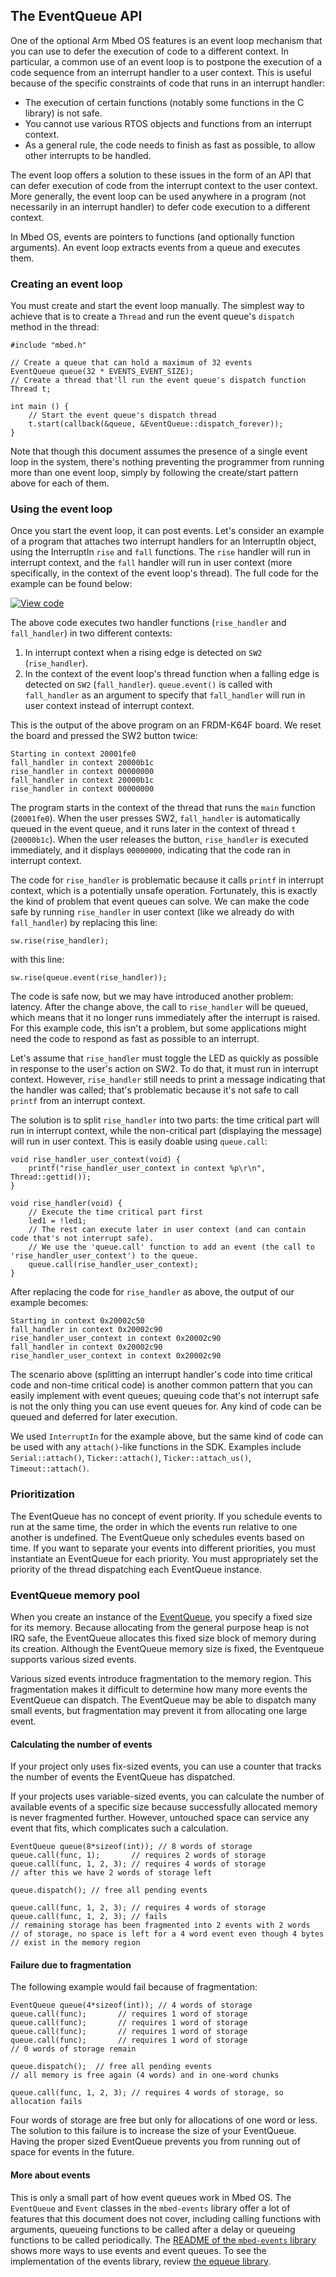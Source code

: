 ## The EventQueue API

One of the optional Arm Mbed OS features is an event loop mechanism that you can use to defer the execution of code to a different context. In particular, a common use of an event loop is to postpone the execution of a code sequence from an interrupt handler to a user context. This is useful because of the specific constraints of code that runs in an interrupt handler:

- The execution of certain functions (notably some functions in the C library) is not safe.
- You cannot use various RTOS objects and functions from an interrupt context.
- As a general rule, the code needs to finish as fast as possible, to allow other interrupts to be handled.

The event loop offers a solution to these issues in the form of an API that can defer execution of code from the interrupt context to the user context. More generally, the event loop can be used anywhere in a program (not necessarily in an interrupt handler) to defer code execution to a different context.

In Mbed OS, events are pointers to functions (and optionally function arguments). An event loop extracts events from a queue and executes them.

### Creating an event loop

You must create and start the event loop manually. The simplest way to achieve that is to create a `Thread` and run the event queue's `dispatch` method in the thread:

```
#include "mbed.h"

// Create a queue that can hold a maximum of 32 events
EventQueue queue(32 * EVENTS_EVENT_SIZE);
// Create a thread that'll run the event queue's dispatch function
Thread t;

int main () {
    // Start the event queue's dispatch thread
    t.start(callback(&queue, &EventQueue::dispatch_forever));
}
```

Note that though this document assumes the presence of a single event loop in the system, there's nothing preventing the programmer from running more than one event loop, simply by following the create/start pattern above for each of them.

### Using the event loop

Once you start the event loop, it can post events. Let's consider an example of a program that attaches two interrupt handlers for an InterruptIn object, using the InterruptIn `rise` and `fall` functions. The `rise` handler will run in interrupt context, and the `fall` handler will run in user context (more specifically, in the context of the event loop's thread). The full code for the example can be found below:

[![View code](https://www.mbed.com/embed/?url=https://os.mbed.com/teams/mbed_example/code/events_ex_1/)](https://os.mbed.com/teams/mbed_example/code/events_ex_1/file/69c11c7877b6/main.cpp)

The above code executes two handler functions (`rise_handler` and `fall_handler`) in two different contexts:

1. In interrupt context when a rising edge is detected on `SW2` (`rise_handler`).
2. In the context of the event loop's thread function when a falling edge is detected on `SW2` (`fall_handler`). `queue.event()` is called with `fall_handler` as an argument to specify that `fall_handler` will run in user context instead of interrupt context.

This is the output of the above program on an FRDM-K64F board. We reset the board and pressed the SW2 button twice:

```
Starting in context 20001fe0
fall_handler in context 20000b1c
rise_handler in context 00000000
fall_handler in context 20000b1c
rise_handler in context 00000000
```

The program starts in the context of the thread that runs the `main` function (`20001fe0`). When the user presses SW2, `fall_handler` is automatically queued in the event queue, and  it runs later in the context of thread `t` (`20000b1c`). When the user releases the button, `rise_handler` is executed immediately, and it displays `00000000`, indicating that the code ran in interrupt context.

The code for `rise_handler` is problematic because it calls `printf` in interrupt context, which is a potentially unsafe operation. Fortunately, this is exactly the kind of problem that event queues can solve. We can make the code safe by running `rise_handler` in user context (like we already do with `fall_handler`) by replacing this line:

```
sw.rise(rise_handler);
```

with this line:

```
sw.rise(queue.event(rise_handler));
```

The code is safe now, but we may have introduced another problem: latency. After the change above, the call to `rise_handler` will be queued, which means that it no longer runs immediately after the interrupt is raised. For this example code, this isn't a problem, but some applications might need the code to respond as fast as possible to an interrupt.

Let's assume that `rise_handler` must toggle the LED as quickly as possible in response to the user's action on SW2. To do that, it must run in interrupt context. However, `rise_handler` still needs to print a message indicating that the handler was called; that's problematic because it's not safe to call `printf` from an interrupt context.

The solution is to split `rise_handler` into two parts: the time critical part will run in interrupt context, while the non-critical part (displaying the message) will run in user context. This is easily doable using `queue.call`:

```
void rise_handler_user_context(void) {
    printf("rise_handler_user_context in context %p\r\n", Thread::gettid());
}

void rise_handler(void) {
    // Execute the time critical part first
    led1 = !led1;
    // The rest can execute later in user context (and can contain code that's not interrupt safe).
    // We use the 'queue.call' function to add an event (the call to 'rise_handler_user_context') to the queue.
    queue.call(rise_handler_user_context);
}
```

After replacing the code for `rise_handler` as above, the output of our example becomes:

```
Starting in context 0x20002c50
fall_handler in context 0x20002c90
rise_handler_user_context in context 0x20002c90
fall_handler in context 0x20002c90
rise_handler_user_context in context 0x20002c90
```

The scenario above (splitting an interrupt handler's code into time critical code and non-time critical code) is another common pattern that you can easily implement with event queues; queuing code that's not interrupt safe is not the only thing you can use event queues for. Any kind of code can be queued and deferred for later execution.

We used `InterruptIn` for the example above, but the same kind of code can be used with any `attach()`-like functions in the SDK. Examples include `Serial::attach()`, `Ticker::attach()`, `Ticker::attach_us()`, `Timeout::attach()`.

### Prioritization

The EventQueue has no concept of event priority. If you schedule events to run at the same time, the order in which the events run relative to one another is undefined. The EventQueue only schedules events based on time. If you want to separate your events into different priorities, you must instantiate an EventQueue for each priority. You must appropriately set the priority of the thread dispatching each EventQueue instance.

### EventQueue memory pool

When you create an instance of the [EventQueue](/docs/v5.6/reference/event.html), you specify a fixed size for its memory. Because allocating from the general purpose heap is not IRQ safe, the EventQueue allocates this fixed size block of memory during its creation. Although the EventQueue memory size is fixed, the Eventqueue supports various sized events.

Various sized events introduce fragmentation to the memory region. This fragmentation makes it difficult to determine how many more events the EventQueue can dispatch. The EventQueue may be able to dispatch many small events, but fragmentation may prevent it from allocating one large event.

#### Calculating the number of events

If your project only uses fix-sized events, you can use a counter that tracks the number of events the EventQueue has dispatched.

If your projects uses variable-sized events, you can calculate the number of available events of a specific size because successfully allocated memory is never fragmented further. However, untouched space can service any event that fits, which complicates such a calculation.

```
EventQueue queue(8*sizeof(int)); // 8 words of storage
queue.call(func, 1);       // requires 2 words of storage
queue.call(func, 1, 2, 3); // requires 4 words of storage
// after this we have 2 words of storage left

queue.dispatch(); // free all pending events

queue.call(func, 1, 2, 3); // requires 4 words of storage
queue.call(func, 1, 2, 3); // fails
// remaining storage has been fragmented into 2 events with 2 words
// of storage, no space is left for a 4 word event even though 4 bytes
// exist in the memory region
```

#### Failure due to fragmentation

The following example would fail because of fragmentation:

```
EventQueue queue(4*sizeof(int)); // 4 words of storage
queue.call(func);       // requires 1 word of storage
queue.call(func);       // requires 1 word of storage
queue.call(func);       // requires 1 word of storage
queue.call(func);       // requires 1 word of storage
// 0 words of storage remain

queue.dispatch();  // free all pending events
// all memory is free again (4 words) and in one-word chunks

queue.call(func, 1, 2, 3); // requires 4 words of storage, so allocation fails
```

Four words of storage are free but only for allocations of one word or less. The solution to this failure is to increase the size of your EventQueue. Having the proper sized EventQueue prevents you from running out of space for events in the future.

#### More about events

This is only a small part of how event queues work in Mbed OS. The `EventQueue` and `Event` classes in the `mbed-events` library offer a lot of features that this document does not cover, including calling functions with arguments, queueing functions to be called after a delay or queueing functions to be called periodically. The [README of the `mbed-events` library](https://github.com/ARMmbed/mbed-os/blob/master/events/README.md) shows more ways to use events and event queues. To see the implementation of the events library, review [the equeue library](https://os.mbed.com/docs/v5.6/mbed-os-api-doxy/_event_queue_8h_source.html).
